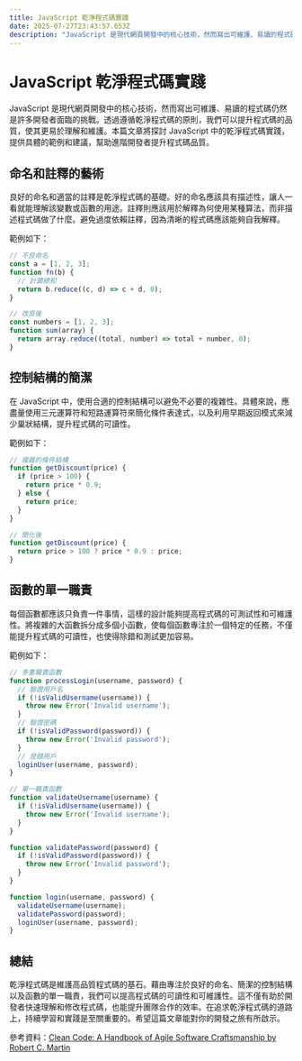 ```yaml
---
title: JavaScript 乾淨程式碼實踐
date: 2025-07-27T23:43:57.653Z
description: "JavaScript 是現代網頁開發中的核心技術，然而寫出可維護、易讀的程式碼仍然是許多開發者面臨的挑戰。透過遵循乾淨程式碼的原則，我們可以提升程式碼的品質，使其更易於理解和維護。本篇文章將探討 JavaScript 中的乾淨程式碼實踐，提供具體的範例和建議，幫助進階開發者提升程式碼品質。"
---
```


# JavaScript 乾淨程式碼實踐

JavaScript 是現代網頁開發中的核心技術，然而寫出可維護、易讀的程式碼仍然是許多開發者面臨的挑戰。透過遵循乾淨程式碼的原則，我們可以提升程式碼的品質，使其更易於理解和維護。本篇文章將探討 JavaScript 中的乾淨程式碼實踐，提供具體的範例和建議，幫助進階開發者提升程式碼品質。

## 命名和註釋的藝術

良好的命名和適當的註釋是乾淨程式碼的基礎。好的命名應該具有描述性，讓人一看就能理解該變數或函數的用途。註釋則應該用於解釋為何使用某種算法，而非描述程式碼做了什麼。避免過度依賴註釋，因為清晰的程式碼應該能夠自我解釋。

範例如下：

```javascript
// 不良命名
const a = [1, 2, 3];
function fn(b) {
  // 計算總和
  return b.reduce((c, d) => c + d, 0);
}

// 改良後
const numbers = [1, 2, 3];
function sum(array) {
  return array.reduce((total, number) => total + number, 0);
}
```

## 控制結構的簡潔

在 JavaScript 中，使用合適的控制結構可以避免不必要的複雜性。具體來說，應盡量使用三元運算符和短路運算符來簡化條件表達式，以及利用早期返回模式來減少巢狀結構，提升程式碼的可讀性。

範例如下：

```javascript
// 複雜的條件結構
function getDiscount(price) {
  if (price > 100) {
    return price * 0.9;
  } else {
    return price;
  }
}

// 簡化後
function getDiscount(price) {
  return price > 100 ? price * 0.9 : price;
}
```

## 函數的單一職責

每個函數都應該只負責一件事情，這樣的設計能夠提高程式碼的可測試性和可維護性。將複雜的大函數拆分成多個小函數，使每個函數專注於一個特定的任務，不僅能提升程式碼的可讀性，也使得除錯和測試更加容易。

範例如下：

```javascript
// 多重職責函數
function processLogin(username, password) {
  // 驗證用戶名
  if (!isValidUsername(username)) {
    throw new Error('Invalid username');
  }
  // 驗證密碼
  if (!isValidPassword(password)) {
    throw new Error('Invalid password');
  }
  // 登錄用戶
  loginUser(username, password);
}

// 單一職責函數
function validateUsername(username) {
  if (!isValidUsername(username)) {
    throw new Error('Invalid username');
  }
}

function validatePassword(password) {
  if (!isValidPassword(password)) {
    throw new Error('Invalid password');
  }
}

function login(username, password) {
  validateUsername(username);
  validatePassword(password);
  loginUser(username, password);
}
```

## 總結

乾淨程式碼是維護高品質程式碼的基石。藉由專注於良好的命名、簡潔的控制結構以及函數的單一職責，我們可以提高程式碼的可讀性和可維護性。這不僅有助於開發者快速理解和修改程式碼，也能提升團隊合作的效率。在追求乾淨程式碼的道路上，持續學習和實踐是至關重要的。希望這篇文章能對你的開發之旅有所啟示。

參考資料：[Clean Code: A Handbook of Agile Software Craftsmanship by Robert C. Martin](https://www.goodreads.com/book/show/3735293-clean-code)